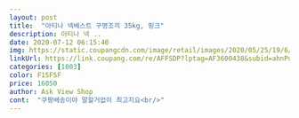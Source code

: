```yaml
---
layout: post 
title:  "아티나 넥베스트 구명조끼 35kg, 핑크" 
description: 아티나 넥 ..
date: 2020-07-12 06:15:40 
img: https://static.coupangcdn.com/image/retail/images/2020/05/25/19/6/13bb37be-32f0-48d3-8dcf-6cf119fd9b79.jpg 
linkUrl: https://link.coupang.com/re/AFFSDP?lptag=AF3600438&subid=ahnPublicAsk&pageKey=1649521523&itemId=2810482482&vendorItemId=70800036070&traceid=V0-113-4aa3afb470d17cad 
categories: [1003] 
color: F15F5F 
price: 16050 
author: Ask View Shop 
cont:  "쿠팡배송이야 말할거없이 최고지요<br/>" 
---
```

